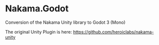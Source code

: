 # Nakama.Godot
Conversion of the Nakama Unity library to Godot 3 (Mono)

The original Unity Plugin is here:
https://github.com/heroiclabs/nakama-unity
